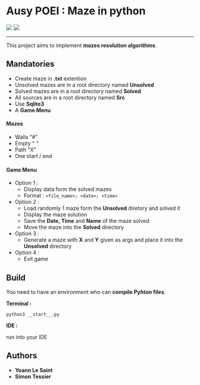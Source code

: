 # Ausy POEI : Maze in python

<a href="https://img.shields.io/badge/Python-3.11.2-4483B5" alt="Python">
        <img src="https://img.shields.io/badge/Python-3.11.2-4483B5" /></a>
<a href="https://img.shields.io/badge/pip-23.0.1-FFE05B" alt="NPM">
        <img src="https://img.shields.io/badge/pip-23.0.1-FFE05B" /></a>

---

This project aims to implement **mazes resolution algorithms**.

## Mandatories

* Create maze in **.txt** extention
* Unsolved mazes are in a root directory named **Unsolved**
* Solved mazes are in a root directory named **Solved**
* All sources are in a root directory named **Src**
* Use **Sqlite3**
* A **Game Menu**

#### Mazes

* Walls "#"
* Empty " "
* Path "X"
* One start / end

#### Game Menu

* Option 1 :
  * Display data form the solved mazes
  * Format :  `<file_name>; <date>; <time>`
* Option 2 :
  * Load randomly 1 maze form the **Unsolved** diretory and solved it
  * Display the maze solution
  * Save the **Date, Time** and **Name** of the maze solved
  * Move the maze into the **Solved** directory
* Option 3 :
  * Generate a maze with **X** and **Y** given as args and place it into the **Unsolved** directory
* Option 4 :
  * Exit game

## Build

You need to have an environment who can **compile Pyhton files**.

**Terminal :**

```
python3 __start__.py
```

**IDE :**

run into your IDE

## Authors

* **Yoann Le Saint**
* **Simon Tessier**
